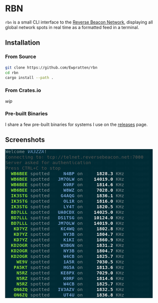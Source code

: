 # RBN

`rbn` is a small CLI interface to the [Reverse Beacon Network](), displaying all global network spots in real time as a formatted feed in a terminal.

## Installation

### From Source

```sh
git clone https://github.com/Ewpratten/rbn
cd rbn
cargo install --path .
```

### From Crates.io

*wip*

### Pre-built Binaries

I share a few pre-built binaries for systems I use on the [releases]() page.

## Screenshots

![Screenshot](./screenshot.png)
